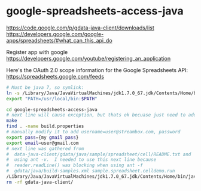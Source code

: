 google-spreadsheets-access-java
===============================

https://code.google.com/p/gdata-java-client/downloads/list
https://developers.google.com/google-apps/spreadsheets/#what_can_this_api_do

Register app with google
https://developers.google.com/youtube/registering_an_application

Here's the OAuth 2.0 scope information for the Google Spreadsheets API:
https://spreadsheets.google.com/feeds

```sh
# Must be java 7, so symlink:
ln -s /Library/Java/JavaVirtualMachines/jdk1.7.0_67.jdk/Contents/Home/bin/java /usr/local/bin/java
export "PATH=/usr/local/bin:$PATH"
```

```sh
cd google-spreadsheets-access-java
# next line will cause exception, but thats ok becuase just need to add password to build.properties
make
find . -name build.properties
# manually modify it to add username=user@streambox.com, password
export pass={my gmail pass}
export email=user@gmail.com
# next line was gathered from
#  data-java-client/gdata/java/sample/spreadsheet/cell/README.txt and
#  using ant -v.  I needed to use this next line because
#  reader.readLine() was blocking when using ant -f
#  gdata/java/build-samples.xml sample.spreadsheet.celldemo.run
/Library/Java/JavaVirtualMachines/jdk1.7.0_67.jdk/Contents/Home/bin/java -classpath '/Users/demo/pdev/google-spreadsheets-access-java/gdata-java-client/gdata/java/deps/jsr305.jar:/Users/demo/pdev/google-spreadsheets-access-java/gdata-java-client/gdata/java/deps/guava-11.0.2.jar:/Users/demo/pdev/google-spreadsheets-access-java/gdata-java-client/gdata/java/lib/gdata-client-1.0.jar:/Users/demo/pdev/google-spreadsheets-access-java/gdata-java-client/gdata/java/lib/gdata-spreadsheet-3.0.jar:/Users/demo/pdev/google-spreadsheets-access-java/gdata-java-client/gdata/java/sample/util/lib/sample-util.jar:/Users/demo/pdev/google-spreadsheets-access-java/gdata-java-client/gdata/java/sample/spreadsheet/lib/CellDemo.jar' sample.spreadsheet.cell.CellDemo -u $email -p "$pass"
rm -rf gdata-java-client/
```
